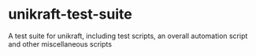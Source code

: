 # unikraft-test-suite
A test suite for unikraft, including test scripts, an overall automation script and other miscellaneous scripts
